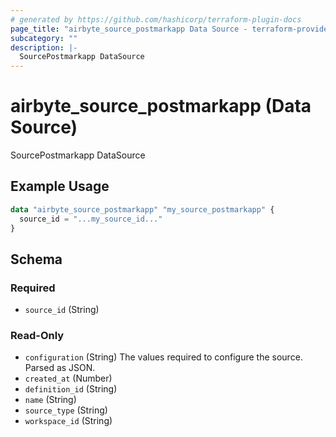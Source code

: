 ```yaml
---
# generated by https://github.com/hashicorp/terraform-plugin-docs
page_title: "airbyte_source_postmarkapp Data Source - terraform-provider-airbyte"
subcategory: ""
description: |-
  SourcePostmarkapp DataSource
---
```


# airbyte_source_postmarkapp (Data Source)

SourcePostmarkapp DataSource

## Example Usage

```terraform
data "airbyte_source_postmarkapp" "my_source_postmarkapp" {
  source_id = "...my_source_id..."
}
```

<!-- schema generated by tfplugindocs -->
## Schema

### Required

- `source_id` (String)

### Read-Only

- `configuration` (String) The values required to configure the source. Parsed as JSON.
- `created_at` (Number)
- `definition_id` (String)
- `name` (String)
- `source_type` (String)
- `workspace_id` (String)
